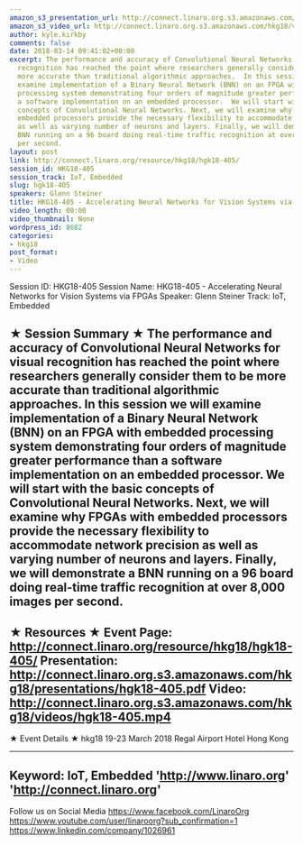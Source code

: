 ```yaml
---
amazon_s3_presentation_url: http://connect.linaro.org.s3.amazonaws.com/hkg18/presentations/hgk18-405.pdf
amazon_s3_video_url: http://connect.linaro.org.s3.amazonaws.com/hkg18/videos/hgk18-405.mp4
author: kyle.kirkby
comments: false
date: 2018-03-14 09:41:02+00:00
excerpt: The performance and accuracy of Convolutional Neural Networks for visual
  recognition has reached the point where researchers generally consider them to be
  more accurate than traditional algorithmic approaches.  In this session we will
  examine implementation of a Binary Neural Network (BNN) on an FPGA with embedded
  processing system demonstrating four orders of magnitude greater performance than
  a software implementation on an embedded processor.  We will start with the basic
  concepts of Convolutional Neural Networks. Next, we will examine why FPGAs with
  embedded processors provide the necessary flexibility to accommodate network precision
  as well as varying number of neurons and layers. Finally, we will demonstrate a
  BNN running on a 96 board doing real-time traffic recognition at over 8,000 images
  per second.
layout: post
link: http://connect.linaro.org/resource/hkg18/hgk18-405/
session_id: HKG18-405
session_track: IoT, Embedded
slug: hgk18-405
speakers: Glenn Steiner
title: HKG18-405 - Accelerating Neural Networks for Vision Systems via FPGAs
video_length: 00:00
video_thumbnail: None
wordpress_id: 8682
categories:
- hkg18
post_format:
- Video
---
```


Session ID: HKG18-405
Session Name: HKG18-405 - Accelerating Neural Networks for Vision Systems via FPGAs
Speaker: Glenn Steiner
Track: IoT, Embedded


★ Session Summary ★
The performance and accuracy of Convolutional Neural Networks for visual recognition has reached the point where researchers generally consider them to be more accurate than traditional algorithmic approaches.  In this session we will examine implementation of a Binary Neural Network (BNN) on an FPGA with embedded processing system demonstrating four orders of magnitude greater performance than a software implementation on an embedded processor.  We will start with the basic concepts of Convolutional Neural Networks. Next, we will examine why FPGAs with embedded processors provide the necessary flexibility to accommodate network precision as well as varying number of neurons and layers. Finally, we will demonstrate a BNN running on a 96 board doing real-time traffic recognition at over 8,000 images per second. 
---------------------------------------------------
★ Resources ★
Event Page: http://connect.linaro.org/resource/hkg18/hgk18-405/
Presentation: http://connect.linaro.org.s3.amazonaws.com/hkg18/presentations/hgk18-405.pdf
Video: http://connect.linaro.org.s3.amazonaws.com/hkg18/videos/hgk18-405.mp4
 ---------------------------------------------------
★ Event Details ★
hkg18
19-23 March 2018 
Regal Airport Hotel Hong Kong

---------------------------------------------------
Keyword: IoT, Embedded
'http://www.linaro.org'
'http://connect.linaro.org'
---------------------------------------------------
Follow us on Social Media
https://www.facebook.com/LinaroOrg
https://www.youtube.com/user/linaroorg?sub_confirmation=1
https://www.linkedin.com/company/1026961


